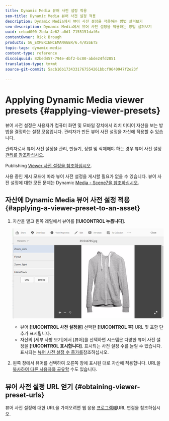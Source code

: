 ```yaml
---
title: Dynamic Media 뷰어 사전 설정 적용
seo-title: Dynamic Media 뷰어 사전 설정 적용
description: Dynamic Media에서 뷰어 사전 설정을 적용하는 방법 살펴보기
seo-description: Dynamic Media에서 뷰어 사전 설정을 적용하는 방법 살펴보기
uuid: cebad000-2bda-4e62-a0d1-7155151daf6c
contentOwner: Rick Brough
products: SG_EXPERIENCEMANAGER/6.4/ASSETS
topic-tags: dynamic-media
content-type: reference
discoiquuid: 82bed457-794e-4bf2-bc80-abde24fd2851
translation-type: tm+mt
source-git-commit: 5acb16b1734331767554261bbcf9640947f2e23f

---
```



# Applying Dynamic Media viewer presets {#applying-viewer-presets}

뷰어 사전 설정은 사용자가 컴퓨터 화면 및 모바일 장치에서 리치 미디어 자산을 보는 방법을 결정하는 설정 모음입니다. 관리자가 만든 뷰어 사전 설정을 자산에 적용할 수 있습니다.

관리자로서 뷰어 사전 설정을 관리, 만들기, 정렬 및 삭제해야 하는 경우 뷰어 사전 설정 [관리를 참조하십시오](managing-viewer-presets.md).

Publishing [Viewer 사전 설정을 참조하십시오](managing-viewer-presets.md#publishing-viewer-presets).

사용 중인 게시 모드에 따라 뷰어 사전 설정을 게시할 필요가 없을 수 있습니다.
뷰어 사전 설정에 대한 모든 문제는 Dynamic [Media - Scene7을 참조하십시오](troubleshoot-dms7.md#viewers).

## 자산에 Dynamic Media 뷰어 사전 설정 적용 {#applying-a-viewer-preset-to-an-asset}

1. 자산을 열고 왼쪽 레일에서 뷰어를 **[!UICONTROL 누릅니다]**.

   ![chlimage_1-104](assets/chlimage_1-104.png)

   * 뷰어 **[!UICONTROL 사전 설정을]** 선택한 **[!UICONTROL 후]** URL 및 포함 단추가 표시됩니다.
   * 자산의 [세부 사항 보기]에서 [뷰어]를 선택하면 시스템은 다양한 뷰어 사전 설정을 **[!UICONTROL 표시합니다]**. 표시되는 사전 설정 수를 늘릴 수 있습니다. 표시되는 [뷰어 사전 설정 수 증가를](managing-viewer-presets.md)참조하십시오.

1. 왼쪽 창에서 뷰어를 선택하여 오른쪽 창에 표시된 대로 자산에 적용합니다. URL을 [복사하여 다른 사용자와 공유할](linking-urls-to-yourwebapplication.md) 수도 있습니다.

## 뷰어 사전 설정 URL 얻기 {#obtaining-viewer-preset-urls}

뷰어 사전 설정에 대한 URL을 가져오려면 웹 응용 [프로그램에](linking-urls-to-yourwebapplication.md)URL 연결을 참조하십시오.
